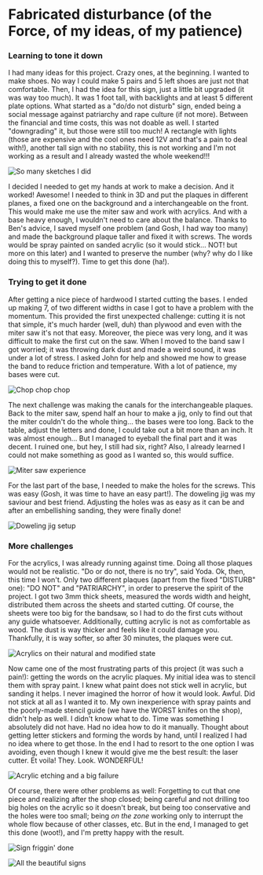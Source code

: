 # Fabricated disturbance (of the Force, of my ideas, of my patience)

### Learning to tone it down
I had many ideas for this project. Crazy ones, at the beginning. I wanted to make shoes. No way I could make 5 pairs and 5 left shoes are just not that comfortable. Then, I had the idea for this sign, just a little bit upgraded (it was way too much). It was 1 foot tall, with backlights and at least 5 different plate options. What started as a "do/do not disturb" sign, ended being a social message against patriarchy and rape culture (if not more). Between the financial and time costs, this was not doable as well. I started "downgrading" it, but those were still too much! A rectangle with lights (those are expensive and the cool ones need 12V and that's a pain to deal with!), another tall sign with no stability, this is not working and I'm not working as a result and I already wasted the whole weekend!!!

![So many sketches I did](fab0201_notes.gif)

I decided I needed to get my hands at work to make a decision. And it worked! Awesome! I needed to think in 3D and put the plaques in different planes, a fixed one on the background and a interchangeable on the front. This would make me use the miter saw and work with acrylics. And with a base heavy enough, I wouldn't need to care about the balance. Thanks to Ben's advice, I saved myself one problem (and Gosh, I had way too many) and made the background plaque taller and fixed it with screws. The words would be spray painted on sanded acrylic (so it would stick... NOT! but more on this later) and I wanted to preserve the number (why? why do I like doing this to myself?). Time to get this done (ha!).


### Trying to get it done
After getting a nice piece of hardwood I started cutting the bases. I ended up making 7, of two different widths in case I got to have a problem with the momentum. This provided the first unexpected challenge: cutting it  is not that simple, it's much harder (well, duh) than plywood and even with the miter saw it's not that easy.  Moreover, the piece was very long, and it was difficult to make the first cut on the saw. When I moved to the band saw I got worried; it was throwing dark dust and  made a weird sound, it was under a lot of stress. I asked John for help and showed me how to grease the band to reduce friction and temperature. With a lot of patience, my bases were cut.

![Chop chop chop](fab0202_wood.gif)

The next challenge was making the canals for the interchangeable plaques. Back to the miter saw, spend half an hour to make a jig, only to find out that the miter couldn't do the whole thing... the bases were too long. Back to the table, adjust the letters and done, I could take out a bit more than an inch. It was almost enough... But I managed to eyeball the final part and it was decent. I ruined one, but hey, I still had six, right? Also, I already learned I could not make something as good as I wanted so, this would suffice.

![Miter saw experience](fab0203_miter.gif)

For the last part of the base, I needed to make the holes for the screws. This was easy (Gosh, it was time to have an easy part!). The doweling jig was my saviour and best friend. Adjusting the holes was as easy as it can be and after an embellishing sanding, they were finally done!

![Doweling jig setup](fab0204_jig.jpg)


### More challenges
For the acrylics, I was already running against time. Doing all those plaques would not be realistic. "Do or do not, there is no try", said Yoda. Ok, then, this time I won't. Only two different plaques (apart from the fixed "DISTURB" one): "DO NOT" and "PATRIARCHY", in order to preserve the spirit of the project. I got two 3mm thick sheets, measured the words width and height, distributed them across the sheets and started cutting. Of course, the sheets were too big for the bandsaw, so I had to do the first cuts without any guide whatsoever. Additionally, cutting acrylic is not as comfortable as wood. The dust is way thicker and feels like it could damage you. Thankfully, it is way softer, so after 30 minutes, the plaques were cut.

![Acrylics on their natural and modified state](fab0205_acr.gif)

Now came one of the most frustrating parts of this project (it was such a pain!): getting the words on the acrylic plaques. My initial idea was to stencil them with spray paint. I knew what paint does not stick well in acrylic, but sanding it helps. I never imagined the horror of how it would look. Awful. Did not stick at all as I wanted it to. My own inexperience with spray paints and the poorly-made stencil guide (we have the WORST knifes on the shop), didn't help as well. I didn't know what to do. Time was something I absolutely did not have. Had no idea how to do it manually. Thought about getting letter stickers and forming the words by hand, until I realized I had no idea where to get those. In the end I had to resort to the one option I was avoiding, even though I knew it would give me the best result: the laser cutter. Et voila! They. Look. WONDERFUL!

![Acrylic etching and a big failure](fab0206_plaque.gif)

Of course, there were other problems as well: Forgetting to cut that one piece and realizing after the shop closed; being careful and not drilling too big holes on the acrylic so it doesn't break, but being too conservative and the holes were too small; being *on the zone* working only to interrupt the whole flow because of other classes, etc. But in the end, I managed to get this done (woot!), and I'm pretty happy with the result.

![Sign friggin' done](fab0207_final.jpg)

![All the beautiful signs](fab0207_finalAll.jpg)
